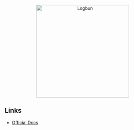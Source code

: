 <p align="center">
  <a href="https://logbun.io/?utm_source=github&utm_medium=logo" target="_blank">
      <img src="https://i.ibb.co/thw8VH1/logo.png" width="300px" alt="Logbun" />
  </a>
</p>

## Links

- [Official Docs](https://logbun.site/docs)
